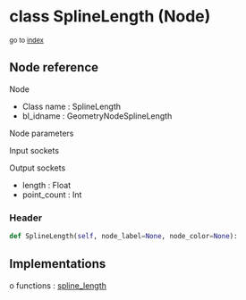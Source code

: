 # class SplineLength (Node)

<sub>go to [index](/docs/index.md)</sub>

## Node reference

Node
 - Class name : SplineLength
 - bl_idname : GeometryNodeSplineLength

Node parameters

Input sockets

Output sockets
 - length : Float
 - point_count : Int

### Header

``` python
def SplineLength(self, node_label=None, node_color=None):
```

## Implementations

o functions : [spline_length](/docs/GeoNodes_classes/GLOBAL.md#spline_length)

